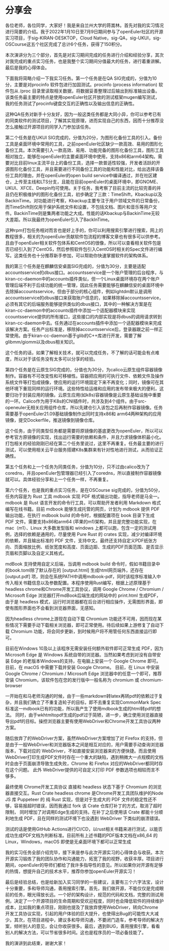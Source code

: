 # 分享会
各位老师，各位同学，大家好！我是来自兰州大学的蒋嵩林。首先对我的实习情况进行简要的介绍。我于2022年1月10日至7月9日期间参与了openEuler社区的开源实习项目，于sig-KIRAN-DESKTOP，Cloud Native，sig-QA，sig-UKUI，sig-OSCourse这五个社区完成了总计6个任务，获得了150积分。

本次演讲分为三个部分，首先是对实习期间完成的任务进行介绍和经验分享，其次对我完成的重点实习任务，也是我整个实习期间分值最大的任务，进行着重讲解。最后是我的心得体会。

下面我将简略介绍一下我实习任务。第一个任务是在QA SIG完成的，分值为10分，主要是对procinfo 软件包进行加固测试。procinfo (process information) 软件包从 /proc 目录里读取相关数据，将数据妥善整理过后输出到标准输出设备。该类任务最主要的特点是使用openEuler社区开放的测试框架mugen编写测试，我的任务测试了procinfo键盘交互的正确性以及输出信息的正确性。

这种QA任务对新手十分友好，因为一般这类任务都是大同小异，你可以参考已有的同类软件的测试项目，了解其实现原理，进而实现自己的东西，因而十分推荐没怎么接触过开源项目的同学入门参加该任务。

第二个任务是在UKUI SIG完成的，分值为20分，为图形化备份工具的引入。备份工具是桌面环境中常用的工具，之前openEuler社区缺少一款高效、易用的图形化备份工具。本次需要引入一款高效、易用、功能完备的图形化备份工具，图形工具相对独立，能够在openEuler的主要桌面环境中使用，支持x86和arm64架构。需要对比目前linux主流平台上的备份工具，选择一款普适性较强，开发者活跃的开源图形化备份工具，并且需要进行不同备份工具的功能和性能对比，给出选择该备份工具的理由，并在openEuler的open build service中编译通过，并在社区建仓，上传至主线和LTS分支，且能在目前openEuler的桌面环境中，即GNOME、UKUI、XFCE、Deepin均可使用。关于任务，我考察了目前主流的比较完善的并且仍在积极维护的图形化备份工具，初步确定了三款：TimeShift，Kbackup以及BackinTime。对功能进行考察，Kbackup主要专注于用户领域文件的日常备份，而TimeShift则仅用于保护系统文件和设置，不包括文档、图片和音乐等用户文件。BackinTime则是集两者功能之大成。性能的话Kbackup与BackinTime无较大差距。所以我最终为openEuler引入了BackInTime。

这种rpm打包任务相对而言也是好上手的，你可以利用搜索引擎进行搜索，网上的教程很多，相关的为openEuler贡献软件包流程的博客文章也有很多可以供参考。且由于openEuler相关软件包体系和CentOS的很像，所以可以查看相关软件包是否已经引入到了CentOS，然后参照软件包引入CentOS时相关的Spec文件进行编写。这类任务也十分推荐新手参加，可以帮助你快速掌握软件的架构体系。

我的第三个任务是在麒麟信安桌面SIG完成的，分值为30分，主要是适配accountsservice的dbus接口。accountsservice是一个账户管理的后台程序，与kiran-cc-daemon中的accounts插件类似，但一个Linux桌面环境存在两个账户管理后端不利于后续功能的统一管理，因此任务需要能够在麒麟信安的桌面环境中去除掉accountsservice，但由于部分的核心组件，例如lightdm默认是调用accountsservice的dbus接口来获取账户信息的，如果移除掉accountsservice，必须有其它的后端服务能够提供类似的dbus接口，其中的一种解决方案是在kiran-cc-daemon中的accounts插件中添加一个适配器模块来实现ccountsservice提供的所有接口，这些接口的内部实现是将dbus的调用请求转到kiran-cc-daemon中去。任务通过在accounts插件中添加一个适配器模块来完成该解决方案。任务产出标准是，移除掉accountsservice后，登录器跟之前一样正常使用。由于kiran-cc-daemon基于glib的C++库进行开发，需要了解glibmm/giomm以及dbus相关知识。

这个任务的话，如果了解相关技术，就可以完成任务，不了解的话可能会有点难度，所以对于该任务没有太多可以分享的经验。

第四个任务是在云原生SIG完成的，分值也为30分，为calico云原生组件容器镜像制作。容器有不可改变性和可移植性。容器把应用的可执行文件、依赖文件及操作系统文件等打包成镜像，使应用的运行环境固定下来不再变化；同时，镜像可在其他环境下重现同样的运行环境。这些特性给运维和应用的发布带来极大的便利，这要归功于封装应用的镜像。云原生应用(如k8s)容器镜像是云原生基础设施中重要的一环。Calico作为用于K8s的CNI插件时，共涉及到4个组件。由于src-openeuler无相关应用组件仓库，所以先建仓引入该包之后再制作容器镜像。任务需要基于openEuler21.09基础镜像制作出同时支持x86和 arm64两种架构的应用镜像，提交Dockerfile，推送镜像到镜像仓库。

这个任务，由于同类型任务都是需要将原镜像的基底更改为openEuler，所以可以参考官方原镜像的实现，找出运行需要的依赖和条件，并且力求镜像体积最小化。打包相关的经验刚刚已经在第二个任务里说过，这里不再重复。任务最主要的进行测试，可以使用相关云平台服务搭建K8s集群来有针对性地进行测试，从而验证正确性。

第五个任务和上一个任务为同类任务，分值为10分，只不过由calico改为了coredns，并且openEuler包管理器已经引入了coredns，所以直接制作容器镜像就可以。具体经验分享和上一个任务一样，不再重复。

第六个任务，也是我的重点实习任务，是在OSCourse sig完成的，分值为50分，任务内容是为 Rust 工具 mdbook 实现 PDF 格式输出功能，指导老师是马全一。mdbook 是 Rust 语言开发的命令行工具，可以帮助开发者利用 Markdown 格式编写在线书籍。目前 mdbook 能够生成托管的网页，计划为 mdbook 提供 PDF 输出功能，在执行 mdbook build 的命令时，根据配置项在 book 目录下生成 PDF 文件。需要支持x86和arm64 (苹果的m1)架构，并且是完整功能实现，在 mac（m1）、Linux 大多数发型版和 windows 上都可以跑，包含一定的测试用例，选择的依赖是通用的，尽量使用 Pure Rust 的 crates 实现，减少对编译环境的依赖，并且输出标准的 PDF 文件，支持中文。最终还支持自定义PDF纸张方向、页面缩放比例、纸张宽度和高度、页面边距、生成的PDF页面范围、是否显示页眉和页脚以及自定义其格式。

mdBook 支持使用自定义后端，当调用 mdbook build 命令时，假如书籍目录中的book.toml除了默认存在的 [output.html] 生成html网页端外，还存在 [output.pdf] 项，则会在系统PATH中调用mdbook-pdf，同时该程序标准输入中传入相关书籍信息以及参数配置。本程序使用Rust编写，根据上述原理基于headless chrome和Chrome开发工具协议，调用 Google Chrome / Chromium / Microsoft Edge 浏览器打开mdBook后端生成的网站中的 print.html 生成PDF，由于是 headless 模式，运行时浏览器都在后台进行相应操作，无需图形界面，即使有图形界面也不会看到浏览器界面，无感知。

因为headless chrome上游现在自动下载 Chromium 功能还不可用，因而现在某些情况下需要手动下载相关浏览器，即可正常使用。待后续如果上游修复了自动下载 Chromium 功能，将会同步更新，到时候用户将不用管任何东西直接运行即可。

目前在Windows 10及以上该程序无需安装任何额外软件即可正常生成 PDF，因为 Microsoft Edge 是 Windows 系统自带的浏览器。当然如果考虑到对没有自带安装 Edge 的老版本Windows的支持，在电脑上安装一个 Google Chrome 即可。
目前，在 macOS 中需要下载并安装 Google Chrome。
目前，在 Linux 中安装Google Chrome / Chromium / Microsoft Edge 浏览器中的任意一个即可，推荐安装 Chromium，该软件包在您的发行版中一般名称为 chromium 或 chromium-browser

一开始在和马老师沟通的时候，由于一些markdown转latex再转pdf的依赖过于复杂，并且我们确立了不重复造轮子的目标，即不去重复实现CommonMark Spec标准这一mdbook已有的功能，所以我产生了使用mdbook生成的html转pdf的想法。 同时，由于wkhtmltopdf生成的pdf过于简陋，进一步，确立使用浏览器直接导出pdf的目标。操控浏览器主要有使用WebDriver和Chrome开发工具协议两种方案。

随后放弃了的WebDriver方案，虽然WebDriver方案增加了对 Firefox 的支持，但是由于一般WebDriver和浏览器版本之间是相互对应的，用户需要手动查询浏览器版本，下载对应的 WebDriver，不如直接安装浏览器来的方便快捷。而且使用WebDriver打印生成PDF文件时存在一个重大的缺陷，遇到稍微大一点规模的文档时会由于页面崩溃导致生成失败，Chrome 和 Firefox 对应的WebDriver都同时存在这个问题。 此外 WebDriver提供的可自定义打印 PDF 参数选项也相较而言不够多。

最终使用 Chrome开发工具协议 直接和 headless 状态下基于 Chromium 的浏览器直接交互。Rust Crate headless chrome 是Chrome开发工具团队维护的Node JS 库 Puppeteer 的 纯 Rust 实现，但是对于生成大的 PDF 文件的稳定性还不够，容易报超时错误，因而我通过 fork 该 Crate 仓库打补丁的方式，取消了超时限制， 同时增加了对调用Edge生成的支持。在补丁之后使用该 Crate 都能十分顺利地生成 PDF，且在同样的测试环境下也没遇到 WebDriver 下类似的崩溃错误。

测试的话是使用GitHub Actions进行CI/CD，以rust相关书籍来进行测试，以能否成功生成PDF文档为判断标准。目前所有上述书籍的PDF版本文档在x86_64 的 Linux，Windows，macOS 即使是无桌面环境下都可以正常生成

我的实习任务全部介绍完毕，接下来是参与此次开源实习的心得体会与收获。本次开源实习锻炼了我的团队协作和沟通能⼒，拓宽了我的视野，收获丰厚。项目进行期间，openEuler的导师们都给了我许多指导性的意见。所以如果你对开源有足够的热情，想提升自己的技术水平，推荐你参加openEuler开源实习！

最后是经验总结，也是给新加入实习同学的一些建议，主要有三个六字法宝，设计十分重要，多和导师沟通，善用搜索引擎。首先，我们做开源，不能仅仅是完成眼前的任务，眼光得放长远。一个好的架构设计，规范的代码和文档，完整的测试用例，决定了一个开源项目的生命周期和受欢迎程度，同时也会降低软件的持续维护成本，比如我的重点项目，刚刚也提及了我放弃使用WebDriver，转向Chrome 开发工具协议实现，引起的用户体验的巨大提升，也使得出Bug的可能性大大减少。其次，在项目进程中，建议多和导师沟通，不要闭门造车，参考导师的解决方案，倾听别人的意见，会让你收获很多。最后，遇到BUG，善用搜索引擎，看看别人的解决方法，可以节省很多时间。这也是程序员的一项必备技能了。

我的演讲到此结束，谢谢大家！
